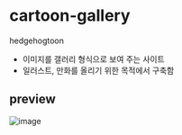 # cartoon-gallery
hedgehogtoon
- 이미지를 갤러리 형식으로 보여 주는 사이트
- 일러스트, 만화를 올리기 위한 목적에서 구축함

## preview
![image](https://user-images.githubusercontent.com/61646760/183248090-6cbd291d-f270-4061-9711-08f27c88b58d.png)